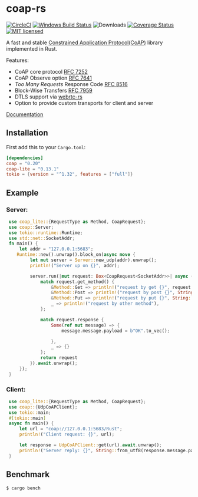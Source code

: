 # coap-rs

[![CircleCI](https://circleci.com/gh/Covertness/coap-rs.svg?style=svg)](https://circleci.com/gh/Covertness/coap-rs)
[![Windows Build Status](https://ci.appveyor.com/api/projects/status/ic36jdu4xy6doc59?svg=true)](https://ci.appveyor.com/project/Covertness/coap-rs)
![Downloads](https://img.shields.io/crates/d/coap.svg?style=flat)
[![Coverage Status](https://coveralls.io/repos/github/Covertness/coap-rs/badge.svg?branch=master)](https://coveralls.io/github/Covertness/coap-rs?branch=master)
[![MIT licensed](https://img.shields.io/badge/license-MIT-blue.svg)](./LICENSE)

A fast and stable [Constrained Application Protocol(CoAP)](https://tools.ietf.org/html/rfc7252) library implemented in Rust.

Features:
- CoAP core protocol [RFC 7252](https://tools.ietf.org/rfc/rfc7252.txt)
- CoAP Observe option [RFC 7641](https://tools.ietf.org/rfc/rfc7641.txt)
- *Too Many Requests* Response Code [RFC 8516](https://tools.ietf.org/html/rfc8516)
- Block-Wise Transfers [RFC 7959](https://tools.ietf.org/html/rfc7959)
- DTLS support via [webrtc-rs](https://github.com/webrtc-rs/webrtc)
- Option to provide custom transports for client and server

[Documentation](https://docs.rs/coap/)

## Installation

First add this to your `Cargo.toml`:

```toml
[dependencies]
coap = "0.20"
coap-lite = "0.13.1"
tokio = {version = "^1.32", features = ["full"]}
```

## Example

### Server:
```rust
 use coap_lite::{RequestType as Method, CoapRequest};
 use coap::Server;
 use tokio::runtime::Runtime;
 use std::net::SocketAddr;
 fn main() {
     let addr = "127.0.0.1:5683";
 	Runtime::new().unwrap().block_on(async move {
         let mut server = Server::new_udp(addr).unwrap();
         println!("Server up on {}", addr);

         server.run(|mut request: Box<CoapRequest<SocketAddr>>| async {
             match request.get_method() {
                 &Method::Get => println!("request by get {}", request.get_path()),
                 &Method::Post => println!("request by post {}", String::from_utf8(request.message.payload.clone()).unwrap()),
                 &Method::Put => println!("request by put {}", String::from_utf8(request.message.payload.clone()).unwrap()),
                 _ => println!("request by other method"),
             };

             match request.response {
                 Some(ref mut message) => {
                     message.message.payload = b"OK".to_vec();

                 },
                 _ => {}
             };
             return request
         }).await.unwrap();
     });
 }
```

### Client:
```rust
 use coap_lite::{RequestType as Method, CoapRequest};
 use coap::{UdpCoAPClient};
 use tokio::main;
 #[tokio::main]
 async fn main() {
     let url = "coap://127.0.0.1:5683/Rust";
     println!("Client request: {}", url);

     let response = UdpCoAPClient::get(url).await.unwrap();
     println!("Server reply: {}", String::from_utf8(response.message.payload).unwrap());
 }
```

## Benchmark
```bash
$ cargo bench
```
